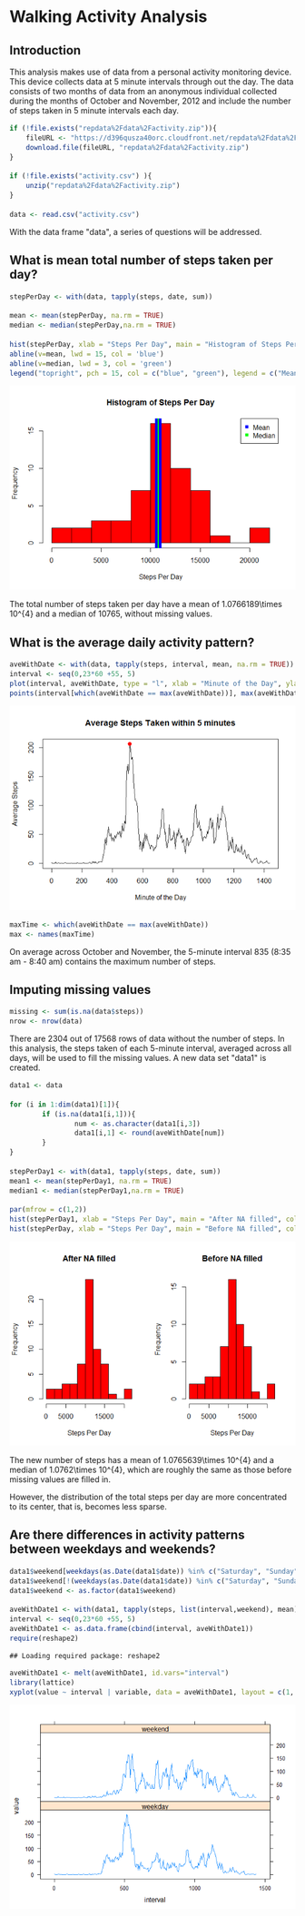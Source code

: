 # Walking Activity Analysis

## Introduction

This analysis makes use of data from a personal activity monitoring device. This device collects data at 5 minute intervals through out the day. The data consists of two months of data from an anonymous individual collected during the months of October and November, 2012 and include the number of steps taken in 5 minute intervals each day.



```r
if (!file.exists("repdata%2Fdata%2Factivity.zip")){
    fileURL <- "https://d396qusza40orc.cloudfront.net/repdata%2Fdata%2Factivity.zip"
    download.file(fileURL, "repdata%2Fdata%2Factivity.zip")
}  

if (!file.exists("activity.csv") ){
    unzip("repdata%2Fdata%2Factivity.zip") 
}

data <- read.csv("activity.csv")
```

With the data frame "data", a series of questions will be addressed.

## What is mean total number of steps taken per day?


```r
stepPerDay <- with(data, tapply(steps, date, sum))

mean <- mean(stepPerDay, na.rm = TRUE)
median <- median(stepPerDay,na.rm = TRUE)

hist(stepPerDay, xlab = "Steps Per Day", main = "Histogram of Steps Per Day", col = "red", breaks = 10)
abline(v=mean, lwd = 15, col = 'blue')
abline(v=median, lwd = 3, col = 'green')
legend("topright", pch = 15, col = c("blue", "green"), legend = c("Mean", "Median"))
```

![](PA1_template_files/figure-html/unnamed-chunk-2-1.png)<!-- -->


The total number of steps taken per day have a mean of 1.0766189\times 10^{4} and a median of 10765, without missing values.





## What is the average daily activity pattern?


```r
aveWithDate <- with(data, tapply(steps, interval, mean, na.rm = TRUE))
interval <- seq(0,23*60 +55, 5)
plot(interval, aveWithDate, type = "l", xlab = "Minute of the Day", ylab = "Average Steps", main = "Average Steps Taken within 5 minutes")
points(interval[which(aveWithDate == max(aveWithDate))], max(aveWithDate), col = "red", cex = 1.2, pch = 19)
```

![](PA1_template_files/figure-html/unnamed-chunk-3-1.png)<!-- -->

```r
maxTime <- which(aveWithDate == max(aveWithDate))
max <- names(maxTime) 
```


On average across October and November, the 5-minute interval 835 (8:35 am - 8:40 am) contains the maximum number of steps.


## Imputing missing values


```r
missing <- sum(is.na(data$steps))
nrow <- nrow(data)
```

There are 2304 out of 17568 rows of data without the number of steps. In this analysis, the steps taken of each 5-minute interval, averaged across all days, will be used to fill the missing values. A new data set "data1" is created.


```r
data1 <- data

for (i in 1:dim(data1)[1]){
        if (is.na(data1[i,1])){
                num <- as.character(data1[i,3])
                data1[i,1] <- round(aveWithDate[num])
        }
}

stepPerDay1 <- with(data1, tapply(steps, date, sum))
mean1 <- mean(stepPerDay1, na.rm = TRUE)
median1 <- median(stepPerDay1,na.rm = TRUE)

par(mfrow = c(1,2))
hist(stepPerDay1, xlab = "Steps Per Day", main = "After NA filled", col = "red", breaks = 10)
hist(stepPerDay, xlab = "Steps Per Day", main = "Before NA filled", col = "red", breaks = 10)
```

![](PA1_template_files/figure-html/unnamed-chunk-5-1.png)<!-- -->


The new number of steps has a mean of 1.0765639\times 10^{4} and a median of 1.0762\times 10^{4}, which are roughly the same as those before missing values are filled in.

However, the distribution of the total steps per day are more concentrated to its center, that is, becomes less sparse. 


## Are there differences in activity patterns between weekdays and weekends?


```r
data1$weekend[weekdays(as.Date(data1$date)) %in% c("Saturday", "Sunday")] <- "weekend"
data1$weekend[!(weekdays(as.Date(data1$date)) %in% c("Saturday", "Sunday"))] <- "weekday"
data1$weekend <- as.factor(data1$weekend)

aveWithDate1 <- with(data1, tapply(steps, list(interval,weekend), mean))
interval <- seq(0,23*60 +55, 5)
aveWithDate1 <- as.data.frame(cbind(interval, aveWithDate1))
require(reshape2)
```

```
## Loading required package: reshape2
```

```r
aveWithDate1 <- melt(aveWithDate1, id.vars="interval")
library(lattice)
xyplot(value ~ interval | variable, data = aveWithDate1, layout = c(1, 2), type = "l")
```

![](PA1_template_files/figure-html/unnamed-chunk-6-1.png)<!-- -->
